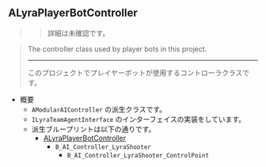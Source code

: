 ## ALyraPlayerBotController

>> 詳細は未確認です。

> The controller class used by player bots in this project.  
> 
> ----
> このプロジェクトでプレイヤーボットが使用するコントローラクラスです。  

* 概要
	* `AModularAIController` の派生クラスです。
	* `ILyraTeamAgentInterface` のインターフェイスの実装をしています。
	* 派生ブループリントは以下の通りです。
		* [ALyraPlayerBotController]
			* `B_AI_Controller_LyraShooter`
				* `B_AI_Controller_LyraShooter_ControlPoint`



<!--- ページ内のリンク --->

<!--- 自前の画像へのリンク --->

<!--- generated --->
[ALyraPlayerBotController]: ../../Lyra/Etc/ALyraPlayerBotController.md#alyraplayerbotcontroller
